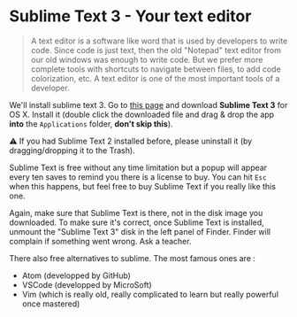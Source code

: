 # Sublime Text 3 - Your text editor

> A text editor is a software like word that is used by developers to write code. Since code is just text, then the old "Notepad" text editor from our old windows was enough to write code. But we prefer more complete tools with shortcuts to navigate between files, to add code colorization, etc. A text editor is one of the most important tools of a developer.

We'll install sublime text 3. Go to [this page](http://www.sublimetext.com/3) and download **Sublime Text 3** for OS X. Install it (double click the downloaded file and drag & drop the app **into** the `Applications` folder, **don't skip this**).

⚠️ If you had Sublime Text 2 installed before, please uninstall it (by dragging/dropping it to the Trash).

Sublime Text is free without any time limitation but a popup will appear every ten saves to remind you there is a license to buy. You can hit `Esc` when this happens, but feel free to buy Sublime Text if you really like this one.

Again, make sure that Sublime Text is there, not in the disk image you downloaded. To make sure it's correct, once Sublime Text is installed, unmount the "Sublime Text 3" disk in the left panel of Finder. Finder will complain if something went wrong. Ask a teacher.

There also free alternatives to sublime. The most famous ones are :
* Atom (developped by GitHub)
* VSCode (developped by MicroSoft)
* Vim (which is really old, really complicated to learn but really powerful once mastered)
